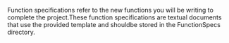 Function specifications refer to the new functions you will be writing to complete the project.These function specifications are textual documents that use the provided template and shouldbe stored in the FunctionSpecs directory.
